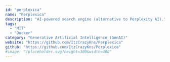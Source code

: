 ```yaml
---
id: "perplexica"
name: "Perplexica"
description: "AI-powered search engine (alternative to Perplexity AI)."
tags:
  - "MIT"
  - "Docker"
category: "Generative Artificial Intelligence (GenAI)"
website: "https://github.com/ItzCrazyKns/Perplexica"
github: "https://github.com/ItzCrazyKns/Perplexica"
#image: "/placeholder.svg?height=300&width=400"
---
```


